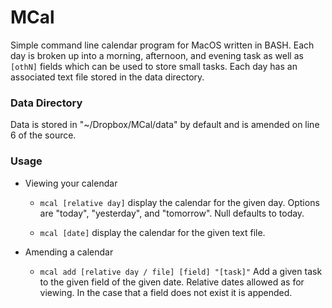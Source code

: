 # MCal

Simple command line calendar program for MacOS written in BASH. Each day is broken up into a morning, afternoon, and evening task as well as ```[othN]``` fields which can be used to store small tasks. Each day has an associated text file stored in the data directory.

### Data Directory

Data is stored in "~/Dropbox/MCal/data" by default and is amended on line 6 of the source.

### Usage

- Viewing your calendar

  - ```mcal [relative day]``` display the calendar for the given day. Options are "today", "yesterday", and "tomorrow". Null defaults to today.

  - ```mcal [date]``` display the calendar for the given text file.
  
- Amending a calendar

  - ```mcal add [relative day / file] [field] "[task]"``` Add a given task to the given field of the given date. Relative dates allowed as for viewing. In the case that a field does not exist it is appended.
